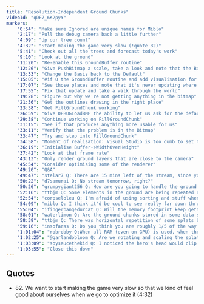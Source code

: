 ```yaml
---
title: "Resolution-Independent Ground Chunks"
videoId: "qDE7_6K2pyY"
markers:
    "0:54": "Make sure Ignored are unique names for Miblo"
    "2:17": "Pull the debug camera back a little further"
    "4:09": "Up our tree count"
    "4:32": "Start making the game very slow (!quote 82)"
    "5:41": "Check out all the trees and forecast today's work"
    "9:10": "Look at the ground"
    "11:20": "Re-enable this GroundBuffer routine"
    "12:26": "Give PushBitmap a scale, take a look and note that the Basis isn't being cleared"
    "13:33": "Change the Basis back to the Default"
    "15:05": "#if 0 the GroundBuffer routine and add visualisation for the places where GroundChunks are being rendered"
    "17:07": "See those places and note that it's never updating where the GroundChunks are"
    "17:55": "Fix that update and take a walk through the world"
    "19:28": "Figure out why we're not getting anything in the bitmap"
    "21:36": "Get the outlines drawing in the right place"
    "23:38": "Get FillGroundChunk working"
    "26:59": "Give DEBUGLoadBMP the ability to let us ask for the default alignment"
    "29:38": "Continue working on FillGroundChunk"
    "31:15": "See if that produces anything more usable for us"
    "33:11": "Verify that the problem is in the Bitmap"
    "33:47": "Try and step into FillGroundChunk"
    "34:58": "Moment of realisation: Visual Studio is too dumb to set that breakpoint when building in -O2"
    "36:19": "Initialise Buffer->WidthOverHeight"
    "37:42": "Look at that frame rate"
    "43:13": "Only render ground layers that are close to the camera"
    "45:54": "Consider optimising some of the renderer"
    "49:20": "Q&A"
    "49:47": "stelar7 Q: There are 15 mins left of the stream, since you went over in the prestream"
    "50:22": "d7samurai Q: No stream tomorrow, right?"
    "50:26": "grumpygiant256 Q: How are you going to handle the ground chunks on the further layers which disappear while still on-screen? Will you need to expand the visibility range based on layer distance?"
    "52:16": "ttbjm Q: Some elements in the ground are being repeated now for some reason"
    "52:54": "corpseloleu Q: I'm afraid of using sorting and stuff when making games 'cause I'm afraid that if I get too many items it will slow down. Or shall I not worry about that?"
    "54:09": "miblo Q: I think it'd be cool to see really far down through, for example, floors made of glass / ice"
    "55:04": "ifingerbangedurcat Q: Will the memory footprint keep getting bigger? There's so much raw pixel data being stored right now, is this a concern at all, will we be compressing data to save ram? I imagine not, but it still feels like we're using too much memory for just a 2D game. Correct me if and because I'm wrong"
    "58:01": "waterlimon Q: Are the ground chunks stored in some data structure (e.g. hash map or grid) or are they recalculated each frame (I was wondering, because ground chunk knows its position, but wouldn't that be implicit in its position in the data structure)?"
    "58:39": "ttbjm Q: There was horizontal repetition of some splats but not all of them"
    "59:16": "insofaras Q: Do you think you are roughly 1/5 of the way through completing the game at this point?"
    "1:01:04": "robrobby Q:When all RAM (even on GPU) is used, when the game is put into background (switching a short time to another application) all the memory has to be swapped in and out, right, even to the GPU? Or what strategy is used to prevent swapping in and out of big memory chunks?"
    "1:02:25": "@garlandobloom Q: Are we rotating and scaling the splats on the ground chunks to get the maximum variability?"
    "1:03:09": "soysaucethekid Q: I noticed the hero's head would clip through the trees (i.e. trees on the top part of the room) on occasion and then it would fix itself. What's causing that?"
    "1:03:55": "Close this down"
---
```


## Quotes

* 82\. We want to start making the game very slow so that we kind of feel good about ourselves when we go to optimize it (4:32)
